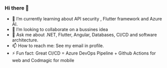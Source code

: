 ### Hi there 👋


- 🌱 I’m currently learning about API security , Flutter framework and Azure AI.
- 👯 I’m looking to collaborate on a bussines idea
- 💬 Ask me about .NET, Flutter, Angular, Databases, CI/CD and software architecture.
- 📫 How to reach me: See my email in profile.
- ⚡ Fun fact: Great CI/CD = Azure DevOps Pipeline + Github Actions for web and Codmagic for mobile

